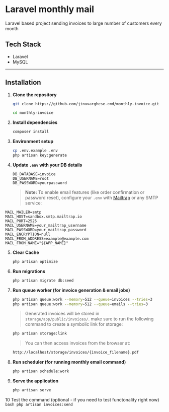 # Laravel monthly mail

Laravel based project sending invoices to large number of customers every month

## Tech Stack

- Laravel
- MySQL

---

## Installation

1. **Clone the repository**
   ```bash
   git clone https://github.com/jinuvarghese-cmd/monthly-invoice.git
   
   cd monthly-invoice
   ```

2. **Install dependencies**
   ```bash
   composer install
   ```

3. **Environment setup**
   ```bash
   cp .env.example .env
   php artisan key:generate
   ```
   

4. **Update `.env` with your DB details**
   ```env
   DB_DATABASE=invoice
   DB_USERNAME=root
   DB_PASSWORD=yourpassword
   ```

   > **Note:** To enable email features (like order confirmation or password reset), configure your `.env` with [Mailtrap](https://mailtrap.io/) or any SMTP service:

```env
MAIL_MAILER=smtp
MAIL_HOST=sandbox.smtp.mailtrap.io
MAIL_PORT=2525
MAIL_USERNAME=your_mailtrap_username
MAIL_PASSWORD=your_mailtrap_password
MAIL_ENCRYPTION=null
MAIL_FROM_ADDRESS=example@example.com
MAIL_FROM_NAME="${APP_NAME}"
 ```

5. **Clear Cache**
   ```bash
   php artisan optimize
   ```

6. **Run migrations**
   ```bash
   php artisan migrate db:seed
   ```
   
7. **Run queue worker (for invoice generation & email jobs)**
   ```bash
   php artisan queue:work --memory=512 --queue=invoices --tries=3
   php artisan queue:work --memory=512 --queue=emails --tries=3
   ```

   > Generated invoices will be stored in `storage/app/public/invoices/`.
   > make sure to run the following command to create a symbolic link for storage:

   ```bash
   php artisan storage:link
   ```
   > You can then access invoices from the browser at:

   ```bash
   http://localhost/storage/invoices/{invoice_filename}.pdf
   ```


8. **Run scheduler (for running monthly email command)**
   ```bash
   php artisan schedule:work
   ```


9. **Serve the application**
   ```bash
   php artisan serve
   ```

10 Test the command (optional - if you need to test functonality right now)
    ```bash
    php artisan invoices:send          
    ```
